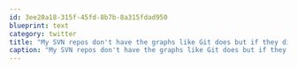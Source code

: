 ```yaml
---
id: 3ee20a18-315f-45fd-8b7b-8a315fdad950
blueprint: text
category: twitter
title: "My SVN repos don't have the graphs like Git does but if they did, the peak commit time would be somewhere around 3am."
caption: "My SVN repos don't have the graphs like Git does but if they did, the peak commit time would be somewhere around 3am."
---
```

